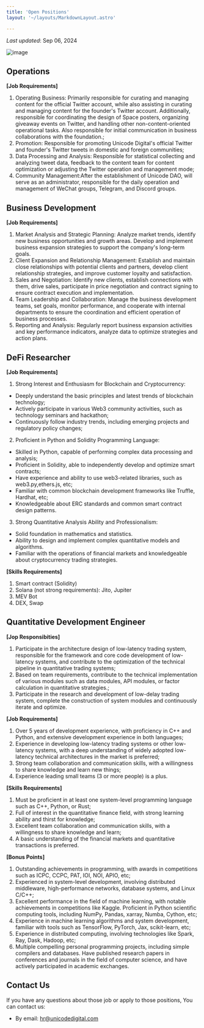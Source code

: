 ```yaml
---
title: 'Open Positions'
layout: '~/layouts/MarkdownLayout.astro'

---
```


_Last updated_: Sep 06, 2024

![image](https://images.unsplash.com/photo-1473188588951-666fce8e7c68?ixlib=rb-4.0.3&ixid=M3wxMjA3fDB8MHxwaG90by1wYWdlfHx8fGVufDB8fHx8fA%3D%3D&auto=format&fit=crop&w=1024&q=80&h=576)


## Operations
**[Job Requirements]**
1. Operating Business: Primarily responsible for curating and managing content for the official Twitter account, while also assisting in curating and managing content for the founder's Twitter account. Additionally, responsible for coordinating the design of Space posters, organizing giveaway events on Twitter, and handling other non-content-oriented operational tasks. Also responsible for initial communication in business collaborations with the foundation.; 
2. Promotion: Responsible for promoting Unicode Digital's official Twitter and founder's Twitter tweets in domestic and foreign communities; 
3. Data Processing and Analysis: Responsible for statistical collecting and analyzing tweet data, feedback to the content team for content optimization or adjusting the Twitter operation and management mode; 
4. Community Management:After the establishment of Unicode DAO, will serve as an administrator, responsible for the daily operation and management of WeChat groups, Telegram, and Discord groups.

## Business Development
**[Job Requirements]**
1. Market Analysis and Strategic Planning: Analyze market trends, identify new business opportunities and growth areas. Develop and implement business expansion strategies to support the company's long-term goals.
2. Client Expansion and Relationship Management: Establish and maintain close relationships with potential clients and partners, develop client relationship strategies, and improve customer loyalty and satisfaction.
3. Sales and Negotiation: Identify new clients, establish connections with them, drive sales, participate in price negotiation and contract signing to ensure contract execution and implementation.
4. Team Leadership and Collaboration: Manage the business development teams, set goals, monitor performance, and cooperate with internal departments to ensure the coordination and efficient operation of business processes.
5. Reporting and Analysis: Regularly report business expansion activities and key performance indicators, analyze data to optimize strategies and action plans.

## DeFi Researcher
**[Job Requirements]**
1. Strong Interest and Enthusiasm for Blockchain and Cryptocurrency: 
  - Deeply understand the basic principles and latest trends of blockchain technology; 
  - Actively participate in various Web3 community activities, such as technology seminars and hackathon; 
  - Continuously follow industry trends, including emerging projects and regulatory policy changes; 
2. Proficient in Python and Solidity Programming Language: 
  - Skilled in Python, capable of performing complex data processing and analysis;
  - Proficient in Solidity, able to independently develop and optimize smart contracts; 
  - Have experience and ability to use web3-related libraries, such as web3.py,ethers.js, etc; 
  - Familiar with common blockchain development frameworks like Truffle, Hardhat, etc;
  - Knowledgeable about ERC standards and common smart contract design patterns. 
3. Strong Quantitative Analysis Ability and Professionalism: 
  - Solid foundation in mathematics and statistics.
  - Ability to design and implement complex quantitative models and algorithms.
  - Familiar with the operations of financial markets and knowledgeable about cryptocurrency trading strategies.

**[Skills Requirements]**
1. Smart contract (Solidity)
2. Solana (not strong requirements): Jito, Jupiter 
3. MEV Bot 
4. DEX, Swap

## Quantitative Development Engineer
**[Jop Responsibities]**
1. Participate in the architecture design of low-latency trading system, responsible for the framework and core code development of low-latency systems, and contribute to the optimization of the technical pipeline in quantitative trading systems; 
2. Based on team requirements, contribute to the technical implementation of various modules such as data modules, API modules, or factor calculation in quantitative strategies.; 
3. Participate in the research and development of low-delay trading system, complete the construction of system modules and continuously iterate and optimize.

**[Job Requirements]**
1. Over 5 years of development experience, with proficiency in C++ and Python, and extensive development experience in both languages; 
2. Experience in developing low-latency trading systems or other low-latency systems, with a deep understanding of widely adopted low-latency technical architectures in the market is preferred; 
3. Strong team collaboration and communication skills, with a willingness to share knowledge and learn new things; 
4. Experience leading small teams (3 or more people) is a plus. 

**[Skills Requirements]**
1. Must be proficient in at least one system-level programming language such as C++, Python, or Rust; 
2. Full of interest in the quantitative finance field, with strong learning ability and thirst for knowledge; 
3. Excellent team collaboration and communication skills, with a willingness to share knowledge and learn; 
4. A basic understanding of the financial markets and quantitative transactions is preferred. 

**[Bonus Points]**
1. Outstanding achievements in programming, with awards in competitions such as ICPC, CCPC, PAT, IOI, NOI, APIO, etc; 
2. Experienced in system-level development, involving distributed middleware, high-performance networks, database systems, and Linux C/C++; 
3. Excellent performance in the field of machine learning, with notable achievements in competitions like Kaggle. Proficient in Python scientific computing tools, including NumPy, Pandas, xarray, Numba, Cython, etc;
4. Experience in machine learning algorithms and system development, familiar with tools such as TensorFlow, PyTorch, Jax, scikit-learn, etc; 
5. Experience in distributed computing, involving technologies like Spark, Ray, Dask, Hadoop, etc; 
6. Multiple compelling personal programming projects, including simple compilers and databases. Have published research papers in conferences and journals in the field of computer science, and have actively participated in academic exchanges.


## Contact Us

If you have any questions about those job or apply to those positions, You can contact us:

- By email: hr@unicodedigital.com
